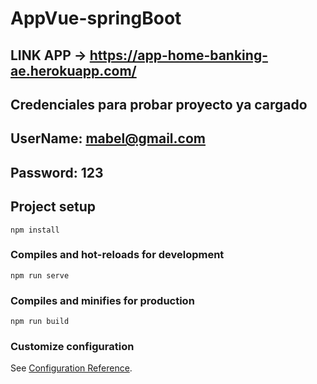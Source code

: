# AppVue-springBoot
## LINK APP -> https://app-home-banking-ae.herokuapp.com/ 
## Credenciales para probar proyecto ya cargado
## UserName: mabel@gmail.com
## Password: 123


## Project setup
```
npm install
```

### Compiles and hot-reloads for development
```
npm run serve
```

### Compiles and minifies for production
```
npm run build
```

### Customize configuration
See [Configuration Reference](https://cli.vuejs.org/config/).
